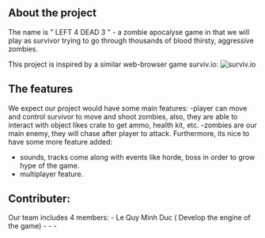 ## About the project
The name is " LEFT 4 DEAD 3 " - a zombie apocalyse game in that we will play as survivor trying to go through thousands of blood thirsty, aggressive zombies.

This project is inspired by a similar web-browser game surviv.io:
![surviv.io](https://lh3.googleusercontent.com/Q1p5yxa1ra3F1aqoL1mqfaYenoFPhZRv5HnYfJw7c-W99XUWF4whgQ21gADYFZlIVTM=w512)

## The features
We expect our project would have some main features:
  -player can move and control survivor to move and shoot zombies, also, they are able to interact with object likes crate to get ammo, health kit, etc.
  -zombies are our main enemy, they will chase after player to attack.
Furthermore, its nice to have some more feature added:
  - sounds, tracks come along with events like horde, boss in order to grow hype of the game.
  -  multiplayer feature.

## Contributer:
  Our team includes 4 members:
    - Le Quy Minh Duc ( Develop the engine of the game)
    - 
    -
    -




